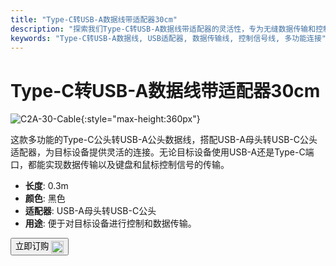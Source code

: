 ```yaml
---
title: "Type-C转USB-A数据线带适配器30cm"
description: "探索我们Type-C转USB-A数据线带适配器的灵活性，专为无缝数据传输和控制信号传输而设计。完美连接具有USB-A或Type-C端口的设备。"
keywords: "Type-C转USB-A数据线, USB适配器, 数据传输线, 控制信号线, 多功能连接"
---
```


# Type-C转USB-A数据线带适配器30cm

![C2A-30-Cable](https://assets.openterface.com/images/product/part/OP-04-CABLE30-C2A.webp){:style="max-height:360px"}

这款多功能的Type-C公头转USB-A公头数据线，搭配USB-A母头转USB-C公头适配器，为目标设备提供灵活的连接。无论目标设备使用USB-A还是Type-C端口，都能实现数据传输以及键盘和鼠标控制信号的传输。

- **长度**: 0.3m
- **颜色**: 黑色
- **适配器**: USB-A母头转USB-C公头
- **用途**: 便于对目标设备进行控制和数据传输。

<button class="md-button" onclick="window.location.href='https://shop.techxartisan.com/products/type-c-to-usb-a-cable-with-adapter'"> 立即订购 <img src="https://assets.openterface.com/images/trademark/txa.svg" alt="TxA Shop" style="vertical-align: middle; height: 20px;"></button>
